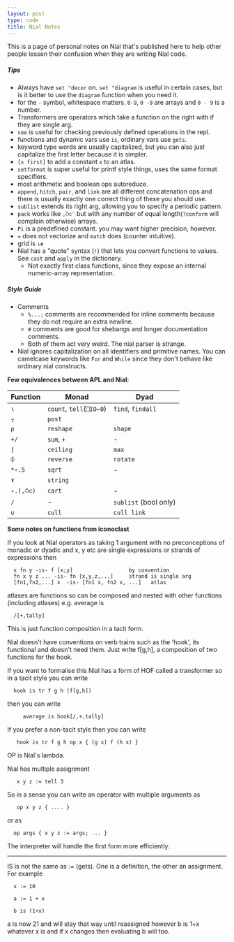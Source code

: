 ```yaml
---
layout: post
type: code
title: Nial Notes
---
```


This is a page of personal notes on Nial that's published here to help other people lessen their confusion when they are 
writing Nial code.

##### Tips
- Always have `set "decor` on. `set "diagram` is useful in certain cases, but is it better to use the `diagram` function when you need it.
- for the `-` symbol, whitespace matters. `0-9`, `0 -9` are arrays and `0 - 9` is a number.
- Transformers are operators which take a function on the right with if they are single arg.
- `see` is useful for checking previously defined operations in the repl.
- functions and dynamic vars use `is`, ordinary vars use `gets`.
- keyword type words are usually capitalized, but you can also just capitalize the first letter because it is simpler.
- `[x first]` to add a constant `x` to an atlas.
- `setformat` is super useful for printf style things, uses the same format specifiers.
- most arithmetic and boolean ops autoreduce.
- `append`, `hitch`, `pair`, and `link` are all different concatenation ops and there is usually exactly one correct thing of these you should use.
- `sublist` extends its right arg, allowing you to specify a periodic pattern.
- `pack` works like `,⍥⊂¨` but with any number of equal length(`?conform` will complain otherwise) arrays.
- `Pi` is a predefined constant. you may want higher precision, however.
- `=` does not vectorize and `match` does (counter intuitive). 
- grid is `⍳≢`
- Nial has a "quote" syntax (`!`) that lets you convert functions to values. See `cast` and `apply` in the dictionary.
  - Not exactly first class functions, since they expose an internal numeric-array representation.

##### Style Guide
- Comments
  - `%...;` comments are recommended for inline comments because they do not require an extra newline.
  - `#` comments are good for shebangs and longer documentation comments.
  - Both of them act very weird. The nial parser is strange.
- Nial ignores capitalization on all identifiers and primitive names. You can camelcase keywords like `For` and 
  `While` since they don't behave like ordinary nial constructs.

**Few equivalences between APL and Nial:**

| Function       | Monad | Dyad
| --------       | ----  | ----
| `⍳`            | `count`, `tell`(`⎕IO←0`) | `find`, `findall`
| `⍪`            | `post` | 
| `⍴`            | `reshape` | `shape`
| `+/`           | `sum`, `+` | -
| `⌈`            | `ceiling` | `max` 
| `⌽`            | `reverse` | `rotate`
| `*∘.5`         | `sqrt` | -
| `⍕`            | `string` 
| `∘.(,⍥⊂)`      | `cart` | -
| `/`            | - | `sublist` (bool only)
| `∪`            | `cull` | `cull link`

**Some notes on functions from iconoclast**

If you look at Nial operators as taking 1 argument with no
preconceptions of monadic or dyadic and x, y etc are single expressions
or strands of expressions then

```nial
  x fn y -is- f [x;y]                  by convention
  fn x y z ... -is- fn [x,y,z,...]     strand is single arg
  [fn1,fn2,...] x  -is- [fn1 x, fn2 x, ...]   atlas
```
atlases are functions so can be composed and nested with
other functions (including atlases) e.g. average is
```nial
  /[+,tally]
```
This is just function composition in a tacit form.

Nial doesn't have conventions on verb trains such as the 'hook', its
functional and doesn't need them. Just write f[g,h], a composition
of two functions for the hook.

If you want to formalise this Nial has a form of HOF called a transformer so
in a tacit style you can write
```nial
  hook is tr f g h (f[g,h])
```
then you can write
```nial
     average is hook[/,+,tally]
```
If you prefer a non-tacit style then you can write
```nial
   hook is tr f g h op x { (g x) f (h x) }
```
OP is Nial's lambda.

Nial has multiple assignment
```nial
   x y z := tell 3
```
So in a sense you can write an operator with multiple arguments as
```nial
   op x y z { .... }
```
or as
```nial
  op args { x y z := args; ... }
```
The interpreter will handle the first form more efficiently.

-------

IS is not the same as := (gets). One is a definition, the other
an assignment. For example

```nial
  x := 10

  a := 1 + x

  b is (1+x)
```

a is now 21 and will stay that way until reassigned however b
is 1+x whatever x is and if x changes then evaluating b will too.
